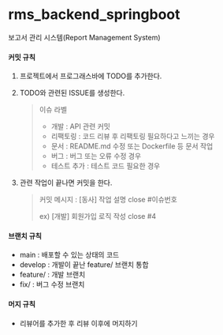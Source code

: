 # rms_backend_springboot

보고서 관리 시스템(Report Management System)

#### 커밋 규칙

1. 프로젝트에서 프로그래스바에 TODO를 추가한다.

2. TODO와 관련된 ISSUE를 생성한다.

   > 이슈 라벨
   >
   > + 개발 : API 관련 커밋
   > + 리팩토링 : 코드 리뷰 후 리팩토링 필요하다고 느끼는 경우
   > + 문서 : README.md 수정 또는 Dockerfile 등 문서 작업
   > + 버그 : 버그 또는 오류 수정 경우
   > + 테스트 추가 : 테스트 코드 필요한 경우

3. 관련 작업이 끝나면 커밋을 한다.

   > 커밋 메시지 : [동사] 작업 설명 close #이슈번호
   >
   > ex) [개발] 회원가입 로직 작성 close #4


#### 브랜치 규칙

+ main : 배포할 수 있는 상태의 코드 
+ develop : 개발이 끝난 feature/ 브랜치 통합
+ feature/ : 개발 브랜치
+ fix/ : 버그 수정 브랜치

#### 머지 규칙

+ 리뷰어를 추가한 후 리뷰 이후에 머지하기
